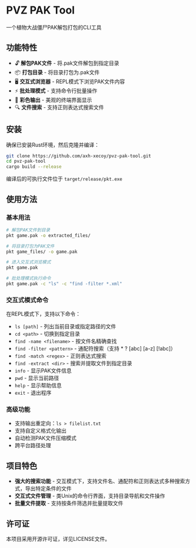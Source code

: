 # PVZ PAK Tool

一个植物大战僵尸PAK解包打包的CLI工具

## 功能特性

- 🔓 **解包PAK文件** - 将.pak文件解包到指定目录
- 📦 **打包目录** - 将目录打包为.pak文件
- 🖥️ **交互式浏览器** - REPL模式下浏览PAK文件内容
- ⚡ **批处理模式** - 支持命令行批量操作
- 🎨 **彩色输出** - 美观的终端界面显示
- 🔍 **文件搜索** - 支持正则表达式搜索文件

## 安装

确保已安装Rust环境，然后克隆并编译：

```bash
git clone https://github.com/axh-xecoy/pvz-pak-tool.git
cd pvz-pak-tool
cargo build --release
```

编译后的可执行文件位于 `target/release/pkt.exe`

## 使用方法

### 基本用法

```bash
# 解包PAK文件到目录
pkt game.pak -o extracted_files/

# 将目录打包为PAK文件
pkt game_files/ -o game.pak

# 进入交互式浏览模式
pkt game.pak

# 批处理模式执行命令
pkt game.pak -c "ls" -c "find -filter *.xml"
```

### 交互式模式命令

在REPL模式下，支持以下命令：

- `ls [path]` - 列出当前目录或指定路径的文件
- `cd <path>` - 切换到指定目录
- `find -name <filename>` - 按文件名精确查找
- `find -filter <pattern>` - 通配符搜索（支持 * ? [abc] [a-z] [!abc]）
- `find -match <regex>` - 正则表达式搜索
- `find -extract <dir>` - 搜索并提取文件到指定目录
- `info` - 显示PAK文件信息
- `pwd` - 显示当前路径
- `help` - 显示帮助信息
- `exit` - 退出程序

### 高级功能

- 支持输出重定向：`ls > filelist.txt`
- 支持自定义格式化输出
- 自动检测PAK文件压缩模式
- 跨平台路径处理

## 项目特色

- **强大的搜索功能** - 交互模式下，支持文件名、通配符和正则表达式多种搜索方式，导出特定条件的文件
- **交互式文件管理** - 类Unix的命令行界面，支持目录导航和文件操作
- **批量文件提取** - 支持按条件筛选并批量提取文件

## 许可证

本项目采用开源许可证，详见LICENSE文件。